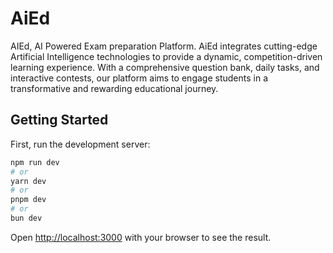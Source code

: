 # AiEd
AIEd, AI Powered Exam preparation Platform. AiEd integrates cutting-edge Artificial Intelligence technologies to provide a dynamic, competition-driven learning experience. With a comprehensive question bank, daily tasks, and interactive contests, our platform aims to engage students in a transformative and rewarding educational journey.


## Getting Started

First, run the development server:

```bash
npm run dev
# or
yarn dev
# or
pnpm dev
# or
bun dev
```

Open [http://localhost:3000](http://localhost:3000) with your browser to see the result.
